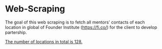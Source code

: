 # Web-Scraping
The goal of this web scraping is to fetch all mentors' contacts of each location in global of Founder Institute (https://fi.co/) for the client to develop partership.

[The number of locations in total is 128. ](Web-Scraping/figs/WX20190116-235731.png)

